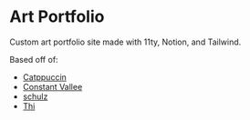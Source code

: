 # Art Portfolio

Custom art portfolio site made with 11ty, Notion, and Tailwind.

Based off of:
- [Catppuccin](https://catppuccin.com/)
- [Constant Vallee](https://www.constantvallee.dev/posts/notion-api-with-11ty/)
- [schulz](https://iamschulz.com/from-notion-to-eleventy)
- [Thi](https://dinhanhthi.com/notion-11ty/)
